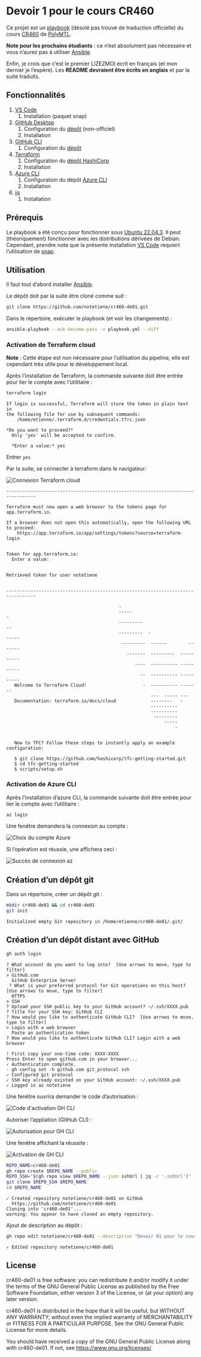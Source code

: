 Devoir 1 pour le cours CR460
===================================

Ce projet est un
[playbook](https://docs.ansible.com/ansible/latest/playbook_guide/playbooks_intro.html)
(désolé pas trouvé de traduction officielle) du cours
[CR460](https://www.polymtl.ca/programmes/cours/infonuagique) de
[PolyMTL](https://www.polymtl.ca/).

**Note pour les prochains étudiants** : ce n’est absolument pas
nécessaire et vous n’aurez pas à utiliser
[Ansible](https://www.ansible.com/).

Enfin, je crois que c’est le premier LIZEZMOI écrit en français (et
mon dernier je l’espère).  Les **README devraient être écrits en
anglais** et par la suite traduits.

Fonctionnalités
-----------------

 1. [VS Code](https://code.visualstudio.com/)
    1. Installation (paquet snap)
 2. [GitHub Desktop](https://desktop.github.com/)
    1. Configuration du
       [dépôt](https://gist.github.com/berkorbay/6feda478a00b0432d13f1fc0a50467f1)
       (non-officiel)
    2. Installation
 3. [GitHub CLI](https://cli.github.com/)
    1. Configuration du
       [dépôt](https://github.com/cli/cli/blob/trunk/docs/install_linux.md)
 4. [Terraform](https://www.terraform.io/)
    1. Configuration du [dépôt
       HashiCorp](https://developer.hashicorp.com/terraform/cli/install/apt)
    2. Installation
 4. [Azure CLI](https://github.com/Azure/azure-cli)
    1. Configuratoin du dépôt [Azure
       CLI](https://learn.microsoft.com/en-us/cli/azure/install-azure-cli-linux?pivots=apt#option-2-step-by-step-installation-instructions)
    2. Installation
 5. [jq](https://jqlang.github.io/jq/)
    1. Installation

Prérequis
----------

Le playbook a été conçu pour fonctionner sous [Ubuntu
22.04.3](https://releases.ubuntu.com/jammy/).  Il peut (théoriquement)
fonctionner avec les distributions dérivées de Debian.  Cependant,
prendre note que la présente installation [VS
Code](https://code.visualstudio.com/) requiert l’utilisation de
[snap](https://snapcraft.io/about).

Utilisation
-------------

Il faut tout d’abord installer [Ansible](https://www.ansible.com/).

Le dépôt doit par la suite être cloné comme suit :

```bash
git clone https://github.com/notetiene/cr460-de01.git
```

Dans le répertoire, exécuter le playbook (et voir les changements) :
```bash
ansible-playbook --ask-become-pass -v playbook.yml --diff
```

### Activation de Terraform cloud

**Note** : Cette étape est non nécessaire pour l’utilisation du
pipeline, elle est cependant très utile pour le développement local.

Après l’installation de Terraform, la commande suivante doit être
entrée pour lier le compte avec l’utilitaire :

```bash
terraform login
```

```console
If login is successful, Terraform will store the token in plain text in
the following file for use by subsequent commands:
    /home/etienne/.terraform.d/credentials.tfrc.json

*Do you want to proceed?*
  Only 'yes' will be accepted to confirm.

  *Enter a value:* yes

```

Entrer `yes`

Par la suite, se connecter à terraform dans le navigateur:

![Connexion Terraform cloud](./docs/terraform_cloud_login.png)


```console
---------------------------------------------------------------------------------

Terraform must now open a web browser to the tokens page for app.terraform.io.

If a browser does not open this automatically, open the following URL to proceed:
    https://app.terraform.io/app/settings/tokens?source=terraform-login


Token for app.terraform.io:
  Enter a value: 


Retrieved token for user notetiene


---------------------------------------------------------------------------------

                                          -                                
                                          -----                           -
                                          ---------                      --
                                          ---------  -                -----
                                           ---------  ------        -------
                                             -------  ---------  ----------
                                                ----  ---------- ----------
                                                  --  ---------- ----------
   Welcome to Terraform Cloud!                     -  ---------- -------
                                                      ---  ----- ---
   Documentation: terraform.io/docs/cloud             --------   -
                                                      ----------
                                                      ----------
                                                       ---------
                                                           -----
                                                               -


   New to TFC? Follow these steps to instantly apply an example configuration:

   $ git clone https://github.com/hashicorp/tfc-getting-started.git
   $ cd tfc-getting-started
   $ scripts/setup.sh
```

### Activation de Azure CLI

Après l’installation d’azure CLI, la commande suivante doit être
entrée pour lier le compte avec l’utilitaire :

```bash
az login
```

Une fenêtre demandera la connexion au compte :

![Choix du compte Azure](./docs/az_login_page.png)

Si l’opération est réussie, une affichera ceci :

![Succès de connexion az](./docs/az_login_success.png)

Création d’un dépôt git
--------------------------
Dans un répertoire, créer un dépôt git :

```bash
mkdir cr460-de01 && cd cr460-de01
git init
```

```console
Initialized empty Git repository in /home/etienne/cr460-de01/.git/
```

Création d’un dépôt distant avec GitHub
--------------------------------------------

```bash
gh auth login
```

```console
? What account do you want to log into?  [Use arrows to move, type to filter]
> GitHub.com
  GitHub Enterprise Server
 ? What is your preferred protocol for Git operations on this host?  [Use arrows to move, type to filter]
  HTTPS
> SSH
? Upload your SSH public key to your GitHub account? ~/.ssh/XXXX.pub
? Title for your SSH key: GitHub CLI
? How would you like to authenticate GitHub CLI?  [Use arrows to move, type to filter]
> Login with a web browser
  Paste an authentication token
? How would you like to authenticate GitHub CLI? Login with a web browser

! First copy your one-time code: XXXX-XXXX
Press Enter to open github.com in your browser...
✓ Authentication complete.
- gh config set -h github.com git_protocol ssh
✓ Configured git protocol
✓ SSH key already existed on your GitHub account: ~/.ssh/XXXX.pub
✓ Logged in as notetiene
```


Une fenêtre ouvrira demander le code d’autorisation :

![Code d'activation GH CLI](./docs/gh_activation_otp.png)

Autoriser l’appliation (GitHub CLI) :

![Autorisation pour GH CLI](./docs/gh_activation_authorization.png)

Une fenêtre affichant la réussite :

![Activation de GH CLI](./docs/gh_activation_success.png)

```bash
REPO_NAME=cr460-de01
gh repo create $REPO_NAME --public
REPO_SSH="$(gh repo view $REPO_NAME --json sshUrl | jq -r '.sshUrl')"
git clone $REPO_SSH $REPO_NAME
cd $REPO_NAME
```

```console
✓ Created repository notetiene/cr460-de01 on GitHub
  https://github.com/notetiene/cr460-de01
Cloning into 'cr460-de01'...
warning: You appear to have cloned an empty repository.
```

Ajout de description au dépôt :

```bash
gh repo edit notetiene/cr460-de01 --description "Devoir 01 pour le cours CR460"
```

```console
✓ Edited repository notetiene/cr460-de01
```

License
-------

cr460-de01 is free software: you can redistribute it and/or modify it
under the terms of the GNU General Public License as published by the
Free Software Foundation, either version 3 of the License, or (at your
option) any later version.

cr460-de01 is distributed in the hope that it will be useful, but
WITHOUT ANY WARRANTY; without even the implied warranty of
MERCHANTABILITY or FITNESS FOR A PARTICULAR PURPOSE.  See the GNU
General Public License for more details.

You should have received a copy of the GNU General Public License
along with cr460-de01.  If not, see <https://www.gnu.org/licenses/>.
